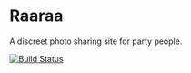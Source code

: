 # Raaraa

A discreet photo sharing site for party people.


[![Build Status](https://secure.travis-ci.org/tedsuo/raaraa.png)](http://travis-ci.org/tedsuo/raaraa)

